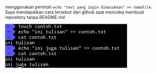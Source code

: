 menggunakan perintah 
`echo "text yang ingin dimasukkan" >> namafile`.
Saya mendapatkan cara tersebut dari github saat mencoba membuat repository tanpa README.md

![contoh](https://github.com/frostmarry/lolrandom/blob/main/soal-08/08.png)
